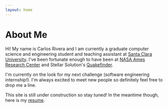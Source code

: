 ```yaml
---
layout: home
---
```

# About Me

Hi! My name is Carlos Rivera and I am currently a graduate computer science and engineering student and teaching assistant at [Santa Clara University](https://www.scu.edu/engineering/academic-programs/department-of-computer-engineering/). I've been fortunate enough to have been at [NASA Ames Research Center](https://www.nasa.gov/ames) and Stellar Solution's [Quakefinder](https://www.quakefinder.com/).

I'm currently on the look for my next challenge (software engineering internship!). I'm always excited to meet new people so definitely feel free to drop me a line.

This site is still under construction so stay tuned! In the meantime though, here is my [resume](https://www.quakefinder.com/).
